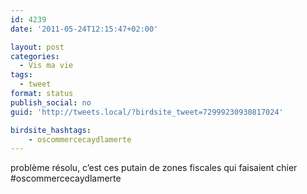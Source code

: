 ```yaml
---
id: 4239
date: '2011-05-24T12:15:47+02:00'

layout: post
categories:
  - Vis ma vie
tags:
  - tweet
format: status
publish_social: no
guid: 'http://tweets.local/?birdsite_tweet=72999230930817024'

birdsite_hashtags:
    - oscommercecaydlamerte
---
```


problème résolu, c’est ces putain de zones fiscales qui faisaient chier #oscommercecaydlamerte